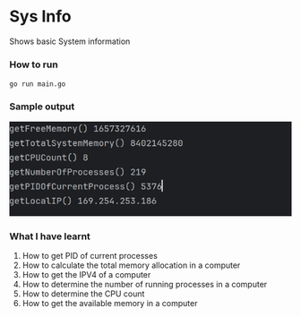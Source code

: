 # Sys Info
Shows basic System information

### How to run
```shell
go run main.go
```

### Sample output
 ![](screenshot/screenshot.png)

### What I have learnt
1. How to get PID of current processes
2. How to calculate the total memory allocation in a computer
3. How to get the IPV4 of a computer
4. How to determine the number of running processes in a computer
5. How to determine the CPU count
6. How to get the available memory in a computer